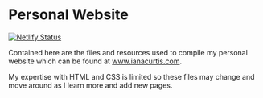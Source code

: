 # Personal Website

[![Netlify Status](https://api.netlify.com/api/v1/badges/aa266dff-fece-41de-afd6-e34427d156ce/deploy-status)](https://app.netlify.com/sites/ianacurtis/deploys)

Contained here are the files and resources used to compile my personal website which can be found at www.ianacurtis.com.

My expertise with HTML and CSS is limited so these files may change and move around as I learn more and add new pages.